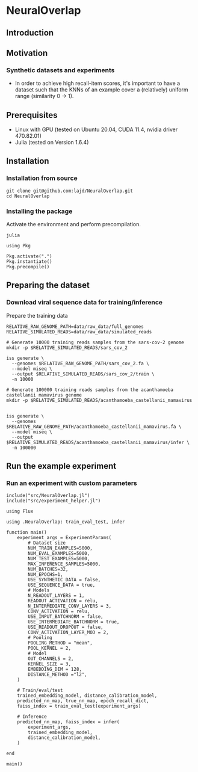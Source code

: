 # NeuralOverlap

## Introduction



## Motivation



### Synthetic datasets and experiments

- In order to achieve high recall-item scores, it's important to have a dataset such that the KNNs of an example cover
  a (relatively) uniform range (similarity 0 -> 1).


## Prerequisites
- Linux with GPU (tested on Ubuntu 20.04, CUDA 11.4, nvidia driver 470.82.01)
- Julia (tested on Version 1.6.4)

## Installation


### Installation from source
```
git clone git@github.com:lajd/NeuralOverlap.git
cd NeuralOverlap
```


### Installing the package
Activate the environment and perform precompilation.

```shell script
julia
```

```julialang
using Pkg

Pkg.activate(".")
Pkg.instantiate()
Pkg.precompile()
```

## Preparing the dataset

### Download viral sequence data for training/inference
Prepare the training data

```shell script
RELATIVE_RAW_GENOME_PATH=data/raw_data/full_genomes
RELATIVE_SIMULATED_READS=data/raw_data/simulated_reads

# Generate 10000 training reads samples from the sars-cov-2 genome
mkdir -p $RELATIVE_SIMULATED_READS/sars_cov_2

iss generate \
  --genomes $RELATIVE_RAW_GENOME_PATH/sars_cov_2.fa \
  --model miseq \
  --output $RELATIVE_SIMULATED_READS/sars_cov_2/train \
  -n 10000

# Generate 100000 training reads samples from the acanthamoeba castellanii mamavirus genome
mkdir -p $RELATIVE_SIMULATED_READS/acanthamoeba_castellanii_mamavirus


iss generate \
  --genomes $RELATIVE_RAW_GENOME_PATH/acanthamoeba_castellanii_mamavirus.fa \
  --model miseq \
  --output $RELATIVE_SIMULATED_READS/acanthamoeba_castellanii_mamavirus/infer \
  -n 100000
```

## Run the example experiment

### Run an experiment with custom parameters

```shell script
include("src/NeuralOverlap.jl")
include("src/experiment_helper.jl")

using Flux

using .NeuralOverlap: train_eval_test, infer

function main()
    experiment_args = ExperimentParams(
        # Dataset size
        NUM_TRAIN_EXAMPLES=5000,
        NUM_EVAL_EXAMPLES=5000,
        NUM_TEST_EXAMPLES=5000,
        MAX_INFERENCE_SAMPLES=5000,
        NUM_BATCHES=32,
        NUM_EPOCHS=1,
        USE_SYNTHETIC_DATA = false,
        USE_SEQUENCE_DATA = true,
        # Models
        N_READOUT_LAYERS = 1,
        READOUT_ACTIVATION = relu,
        N_INTERMEDIATE_CONV_LAYERS = 3,
        CONV_ACTIVATION = relu,
        USE_INPUT_BATCHNORM = false,
        USE_INTERMEDIATE_BATCHNORM = true,
        USE_READOUT_DROPOUT = false,
        CONV_ACTIVATION_LAYER_MOD = 2,
        # Pooling
        POOLING_METHOD = "mean",
        POOL_KERNEL = 2,
        # Model
        OUT_CHANNELS = 2,
        KERNEL_SIZE = 3,
        EMBEDDING_DIM = 128,
        DISTANCE_METHOD ="l2",
    )

    # Train/eval/test
    trained_embedding_model, distance_calibration_model,
    predicted_nn_map, true_nn_map, epoch_recall_dict,
    faiss_index = train_eval_test(experiment_args)

    # Inference
    predicted_nn_map, faiss_index = infer(
        experiment_args,
        trained_embedding_model,
        distance_calibration_model,
    )

end

main()

```
